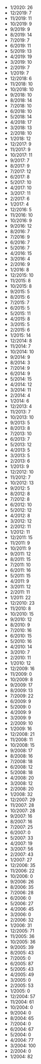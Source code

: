 *  1/2020: 26
*  12/2019: 7
*  11/2019: 11
*  10/2019: 9
*  9/2019: 9
*  8/2019: 14
*  7/2019: 7
*  6/2019: 11
*  5/2019: 13
*  4/2019: 19
*  3/2019: 10
*  2/2019: 7
*  1/2019: 7
*  12/2018: 6
*  11/2018: 10
*  10/2018: 10
*  9/2018: 10
*  8/2018: 14
*  7/2018: 10
*  6/2018: 10
*  5/2018: 14
*  4/2018: 17
*  3/2018: 13
*  2/2018: 10
*  1/2018: 12
*  12/2017: 9
*  11/2017: 9
*  10/2017: 11
*  9/2017: 7
*  8/2017: 9
*  7/2017: 12
*  6/2017: 8
*  5/2017: 10
*  4/2017: 10
*  3/2017: 11
*  2/2017: 6
*  1/2017: 4
*  12/2016: 5
*  11/2016: 10
*  10/2016: 9
*  9/2016: 12
*  8/2016: 7
*  7/2016: 9
*  6/2016: 7
*  5/2016: 7
*  4/2016: 15
*  3/2016: 4
*  2/2016: 9
*  1/2016: 8
*  12/2015: 10
*  11/2015: 8
*  10/2015: 8
*  9/2015: 5
*  8/2015: 6
*  7/2015: 7
*  6/2015: 5
*  5/2015: 11
*  4/2015: 8
*  3/2015: 5
*  2/2015: 6
*  1/2015: 14
*  12/2014: 8
*  11/2014: 7
*  10/2014: 10
*  9/2014: 9
*  8/2014: 3
*  7/2014: 9
*  6/2014: 9
*  5/2014: 15
*  4/2014: 12
*  3/2014: 11
*  2/2014: 4
*  1/2014: 6
*  12/2013: 4
*  11/2013: 7
*  10/2013: 10
*  9/2013: 5
*  8/2013: 8
*  7/2013: 10
*  6/2013: 7
*  5/2013: 12
*  4/2013: 5
*  3/2013: 5
*  2/2013: 6
*  1/2013: 9
*  12/2012: 10
*  11/2012: 7
*  10/2012: 13
*  9/2012: 5
*  8/2012: 8
*  7/2012: 8
*  6/2012: 10
*  5/2012: 12
*  4/2012: 8
*  3/2012: 12
*  2/2012: 11
*  1/2012: 11
*  12/2011: 15
*  11/2011: 9
*  10/2011: 9
*  9/2011: 12
*  8/2011: 15
*  7/2011: 10
*  6/2011: 16
*  5/2011: 15
*  4/2011: 9
*  3/2011: 12
*  2/2011: 11
*  1/2011: 22
*  12/2010: 23
*  11/2010: 8
*  10/2010: 15
*  9/2010: 12
*  8/2010: 9
*  7/2010: 16
*  6/2010: 15
*  5/2010: 16
*  4/2010: 14
*  3/2010: 7
*  2/2010: 11
*  1/2010: 12
*  12/2009: 16
*  11/2009: 0
*  10/2009: 8
*  9/2009: 17
*  8/2009: 13
*  7/2009: 22
*  6/2009: 9
*  5/2009: 0
*  4/2009: 9
*  3/2009: 9
*  2/2009: 10
*  1/2009: 16
*  12/2008: 21
*  11/2008: 11
*  10/2008: 15
*  9/2008: 17
*  8/2008: 16
*  7/2008: 18
*  6/2008: 12
*  5/2008: 18
*  4/2008: 20
*  3/2008: 12
*  2/2008: 20
*  1/2008: 32
*  12/2007: 29
*  11/2007: 28
*  10/2007: 28
*  9/2007: 16
*  8/2007: 16
*  7/2007: 25
*  6/2007: 0
*  5/2007: 33
*  4/2007: 19
*  3/2007: 56
*  2/2007: 43
*  1/2007: 27
*  12/2006: 35
*  11/2006: 22
*  10/2006: 0
*  9/2006: 26
*  8/2006: 35
*  7/2006: 28
*  6/2006: 0
*  5/2006: 27
*  4/2006: 45
*  3/2006: 0
*  2/2006: 32
*  1/2006: 31
*  12/2005: 71
*  11/2005: 36
*  10/2005: 36
*  9/2005: 39
*  8/2005: 43
*  7/2005: 0
*  6/2005: 87
*  5/2005: 43
*  4/2005: 49
*  3/2005: 0
*  2/2005: 53
*  1/2005: 0
*  12/2004: 57
*  11/2004: 61
*  10/2004: 0
*  9/2004: 0
*  8/2004: 65
*  7/2004: 0
*  6/2004: 67
*  5/2004: 0
*  4/2004: 77
*  3/2004: 100
*  2/2004: 0
*  1/2004: 82